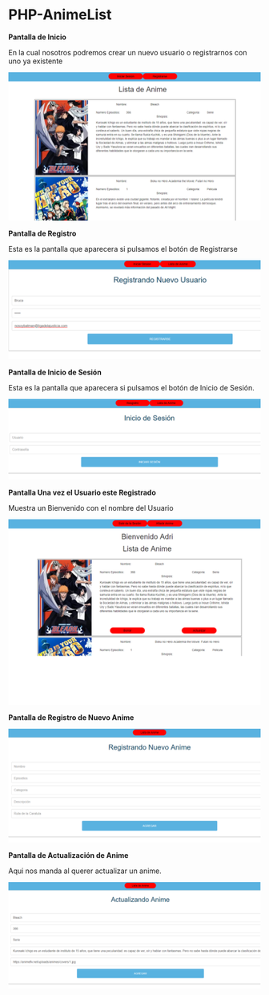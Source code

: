 # PHP-AnimeList

**Pantalla de Inicio**

En la cual nosotros podremos crear un nuevo usuario o registrarnos con uno ya existente

<img src="assets/capturas/00.png">

**Pantalla de Registro**

Esta es la pantalla que aparecera si pulsamos el botón de Registrarse

<img src="assets/capturas/03.png">

**Pantalla de Inicio de Sesión**

Esta es la pantalla que aparecera si pulsamos el botón de Inicio de Sesión.

<img src="assets/capturas/01.png">

**Pantalla Una vez el Usuario este Registrado**

Muestra un Bienvenido con el nombre del Usuario

<img src="assets/capturas/04.png">

**Pantalla de Registro de Nuevo Anime**

<img src="assets/capturas/05.png">

**Pantalla de Actualización de Anime**

Aqui nos manda al querer actualizar un anime.

<img src="assets/capturas/06.png">
